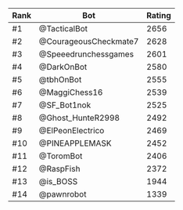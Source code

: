 Rank|Bot|Rating
---|---|---
#1|@TacticalBot|2656
#2|@CourageousCheckmate7|2628
#3|@Speeedrunchessgames|2601
#4|@DarkOnBot|2580
#5|@tbhOnBot|2555
#6|@MaggiChess16|2539
#7|@SF_Bot1nok|2525
#8|@Ghost_HunteR2998|2492
#9|@ElPeonElectrico|2469
#10|@PINEAPPLEMASK|2452
#11|@ToromBot|2406
#12|@RaspFish|2372
#13|@is_BOSS|1944
#14|@pawnrobot|1339
